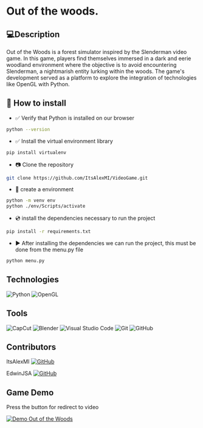 # Out of the woods.

## :computer:Description

Out of the Woods is a forest simulator inspired by the Slenderman video game. In this game, players find themselves immersed in a dark and eerie woodland environment where the objective is to avoid encountering Slenderman, a nightmarish entity lurking within the woods. The game's development served as a platform to explore the integration of technologies like OpenGL with Python.


## :page_facing_up: How to install
- :white_check_mark: Verify that Python is installed on our browser
```bash
python --version
```


- :white_check_mark: Install the virtual environment library
```bash
pip install virtualenv
```


- :camera: Clone the repository
```bash
git clone https://github.com/ItsAlexMI/VideoGame.git
```

- :floppy_disk: create a environment
```bash
python -m venv env
python ./env/Scripts/activate
```

-  	:cd: install the dependencies necessary to run the project

```bash
pip install -r requirements.txt
```

- :arrow_forward: After installing the dependencies we can run the project, this must be done from the menu.py file
```bash
python menu.py
```


## Technologies

![Python](https://img.shields.io/badge/Python-3776AB?style=for-the-badge&logo=python&logoColor=white) 
![OpenGL](https://img.shields.io/badge/OpenGL-5586A4?style=for-the-badge&logo=opengl&logoColor=white)

## Tools
![CapCut](https://img.shields.io/badge/CapCut-000000?style=for-the-badge&logo=CapCut&logoColor=white)
![Blender](https://img.shields.io/badge/Blender-F5792A?style=for-the-badge&logo=blender&logoColor=white)
![Visual Studio Code](https://img.shields.io/badge/Visual_Studio_Code-0078D4?style=for-the-badge&logo=visual-studio-code&logoColor=white)
![Git](https://img.shields.io/badge/Git-F05032?style=for-the-badge&logo=git&logoColor=white)
![GitHub](https://img.shields.io/badge/GitHub-181717?style=for-the-badge&logo=github&logoColor=white)

## Contributors
ItsAlexMI
[![GitHub](https://img.shields.io/badge/GitHub-181717?style=for-the-badge&logo=github)](https://github.com/ItsAlexMI)

EdwinJSA
[![GitHub](https://img.shields.io/badge/GitHub-181717?style=for-the-badge&logo=github)](https://github.com/EdwinJSA)


## Game Demo
Press the button for redirect to video

[![Demo Out of the Woods](https://img.shields.io/badge/YouTube-FF0000?style=for-the-badge&logo=youtube&logoColor=white)](https://www.youtube.com/watch?v=odJS5nwCBIw)
